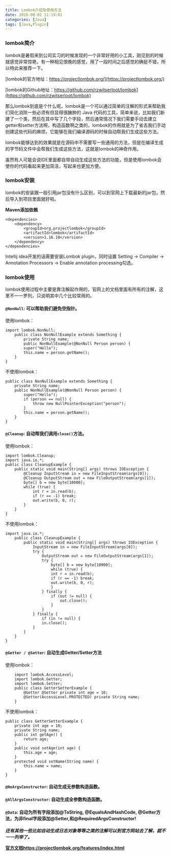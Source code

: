 ```yaml
---
title: Lombok介绍及使用方法
date: 2016-08-02 11:19:01
categories: [Java]
tags: [Java,Plugin]
---
```

### lombok简介
lombok是暑假来到公司实习的时候发现的一个非常好用的小工具，刚见到的时候就感觉非常惊艳，有一种相见恨晚的感觉，用了一段时间之后感觉的确挺不错，所以特此来推荐一下。

[lombok的官方地址：https://projectlombok.org/](https://projectlombok.org/)

[lombok的Github地址：https://github.com/rzwitserloot/lombok](https://github.com/rzwitserloot/lombok)

那么lombok到底是个什么呢，lombok是一个可以通过简单的注解的形式来帮助我们简化消除一些必须有但显得很臃肿的 Java 代码的工具，简单来说，比如我们新建了一个类，然后在其中写了几个字段，然后通常情况下我们需要手动去建立getter和setter方法啊，构造函数啊之类的，lombok的作用就是为了省去我们手动创建这些代码的麻烦，它能够在我们编译源码的时候自动帮我们生成这些方法。
<!-- more -->
lombok能够达到的效果就是在源码中不需要写一些通用的方法，但是在编译生成的字节码文件中会帮我们生成这些方法，这就是lombok的神奇作用。

虽然有人可能会说IDE里面都自带自动生成这些方法的功能，但是使用lombok会使你的代码看起来更加简洁，写起来也更加方便。

### lombok安装
lombok的安装跟一般引用jar包没有什么区别，可以到官网上下载最新的jar包，然后导入到项目里面就好啦。

**Maven添加依赖**
```{xml}
<dependencies>
    <dependency>
        <groupId>org.projectlombok</groupId>
        <artifactId>lombok</artifactId>
        <version>1.16.10</version>
    </dependency>
</dependencies>
```

Intellij idea开发的话需要安装Lombok plugin，同时设置 Setting -> Compiler -> Annotation Processors -> Enable annotation processing勾选。

### lombok使用
lombok使用过程中主要是靠注解起作用的，官网上的文档里面有所有的注解，这里不一一罗列，只说明其中几个比较常用的。
#### `@NonNull`: 可以帮助我们避免空指针。
使用lombok：
```{java}
import lombok.NonNull;
    public class NonNullExample extends Something {
        private String name;  
        public NonNullExample(@NonNull Person person) {
        super("Hello");
        this.name = person.getName();
    }
}
```
不使用lombok：
```{java}
public class NonNullExample extends Something {
    private String name;  
    public NonNullExample(@NonNull Person person) {
        super("Hello");
        if (person == null) {
            throw new NullPointerException("person");
        }
        this.name = person.getName();
    }
}
```
#### `@Cleanup`: 自动帮我们调用`close()`方法。
使用lombok：
```{java}
import lombok.Cleanup;
import java.io.*;
public class CleanupExample {
    public static void main(String[] args) throws IOException {
        @Cleanup InputStream in = new FileInputStream(args[0]);
        @Cleanup OutputStream out = new FileOutputStream(args[1]);
        byte[] b = new byte[10000];
        while (true) {
            int r = in.read(b);
            if (r == -1) break;
            out.write(b, 0, r);
        }
    }
}
```
不使用lombok：
```{java}
import java.io.*;
    public class CleanupExample {
        public static void main(String[] args) throws IOException {
            InputStream in = new FileInputStream(args[0]);
            try {
                OutputStream out = new FileOutputStream(args[1]);
                try {
                    byte[] b = new byte[10000];
                    while (true) {
                    int r = in.read(b);
                    if (r == -1) break;
                    out.write(b, 0, r);
                    }
                } finally {
                    if (out != null) {
                        out.close();
                    }
                }
            } finally {
                if (in != null) {
                in.close();
            }
        }
    }
}
```
#### `@Getter / @Setter`: 自动生成Getter/Setter方法
使用lombok：
```{java}
    import lombok.AccessLevel;
    import lombok.Getter;
    import lombok.Setter;
    public class GetterSetterExample {
        @Getter @Setter private int age = 10;
        @Setter(AccessLevel.PROTECTED) private String name;
    }
```
不使用lombok：
```{java}
public class GetterSetterExample {
    private int age = 10;
    private String name;
    public int getAge() {
        return age;
    }
    public void setAge(int age) {
        this.age = age;
    }
    protected void setName(String name) {
        this.name = name;
    }
}
```
#### `@NoArgsConstructor`: 自动生成无参数构造函数。
#### `@AllArgsConstructor`: 自动生成全参数构造函数。
#### `@Data`: 自动为所有字段添加@ToString, @EqualsAndHashCode, @Getter方法，为非final字段添加@Setter,和@RequiredArgsConstructor!
***还有其他一些比如自动生成日志对象等等之类的注解可以到官方网站去了解，就不一一列举了。***

**[官方文档https://projectlombok.org/features/index.html](https://projectlombok.org/features/index.html)**
